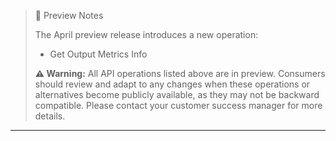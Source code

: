 > 🥥 Preview Notes
>
> The April preview release introduces a new operation:
>
> - Get Output Metrics Info
>
> **⚠️ Warning:** All API operations listed above are in preview. Consumers should review and adapt to any changes when these operations or alternatives become publicly available, as they may not be backward compatible. Please contact your customer success manager for more details.

---